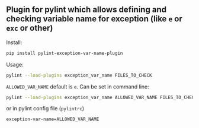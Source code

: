 ## Plugin for pylint which allows defining and checking variable name for exception (like `e` or `exc` or other)

Install:
```bash
pip install pylint-exception-var-name-plugin
```

Usage:
```bash
pylint --load-plugins exception_var_name FILES_TO_CHECK
```

`ALLOWED_VAR_NAME` default is `e`. Can be set in command line:
```bash
pylint --load-plugins exception_var_name ALLOWED_VAR_NAME FILES_TO_CHECK
```
or in pylint config file (`pylintrc`)
```bash
exception-var-name=ALLOWED_VAR_NAME
```